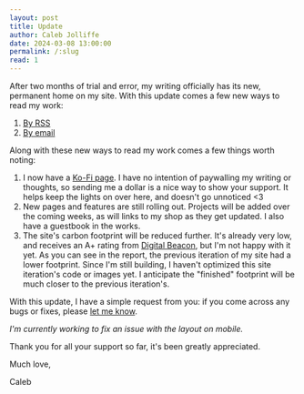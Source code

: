 ```yaml
---
layout: post
title: Update
author: Caleb Jolliffe
date: 2024-03-08 13:00:00
permalink: /:slug
read: 1
---
```


After two months of trial and error, my writing officially has its new, permanent home on my site. With this update comes a few new ways to read my work:

1. [By RSS](https://calebjolliffe.co/rss)
2. [By email](https://buttondown.email/calebjolliffe)

Along with these new ways to read my work comes a few things worth noting:

1. I now have a [Ko-Fi page](https://ko-fi.com/calebjolliffe). I have no intention of paywalling my writing or thoughts, so sending me a dollar is a nice way to show your support. It helps keep the lights on over here, and doesn't go unnoticed <3
2. New pages and features are still rolling out. Projects will be added over the coming weeks, as will links to my shop as they get updated. I also have a guestbook in the works.
3. The site's carbon footprint will be reduced further. It's already very low, and receives an A+ rating from [Digital Beacon](https://digitalbeacon.co/report/calebjolliffe-co), but I'm not happy with it yet. As you can see in the report, the previous iteration of my site had a lower footprint. Since I'm still building, I haven't optimized this site iteration's code or images yet. I anticipate the "finished" footprint will be much closer to the previous iteration's.

With this update, I have a simple request from you: if you come across any bugs or fixes, please [let me know](mailto:calebjolliffe@proton.me). 

*I'm currently working to fix an issue with the layout on mobile.*

Thank you for all your support so far, it's been greatly appreciated.

Much love,

Caleb